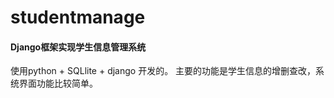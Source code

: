 # studentmanage
#### Django框架实现学生信息管理系统
使用python + SQLlite + django 开发的。
主要的功能是学生信息的增删查改，系统界面功能比较简单。
